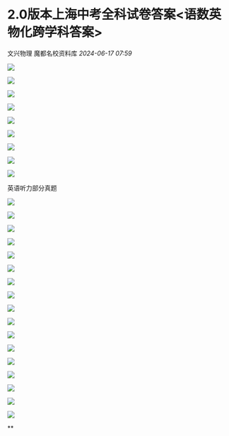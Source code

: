 # 2.0版本上海中考全科试卷答案<语数英物化跨学科答案>
文兴物理 魔都名校资料库 _2024-06-17 07:59_

![](https://mmbiz.qpic.cn/sz_mmbiz_jpg/135pb2icwFuZBGkTjdgQ7eDmMfCiboicKLwgkWd3L7Fr9oib6VsvOwmtBA2iaqicddE2LiaibeVhJPU7icv4Ahw9zj53UuA/640?wx_fmt=jpeg&from=appmsg&wxfrom=13)

![](https://mmbiz.qpic.cn/sz_mmbiz_jpg/135pb2icwFuZBGkTjdgQ7eDmMfCiboicKLwgQPoOAJgOuXCIjHo57tEic4X76aKoIWq5cklj2gMviaWL9rdkHiaMxfZQ/640?wx_fmt=other&from=appmsg&tp=webp&wxfrom=5&wx_lazy=1&wx_co=1)

![](https://mmbiz.qpic.cn/sz_mmbiz_jpg/135pb2icwFuZBGkTjdgQ7eDmMfCiboicKLwl4PYKeB1c3szic9YbpPqjOrkHQVos5AZQxKI4UnKqbHwDicuJPoUImKQ/640?wx_fmt=other&from=appmsg&tp=webp&wxfrom=5&wx_lazy=1&wx_co=1)

![](https://mmbiz.qpic.cn/sz_mmbiz_jpg/135pb2icwFuZBGkTjdgQ7eDmMfCiboicKLw9iaibS6h85QzDVBu90icWsvU72Y4cZ6x3Y7SPHHFfmK8MD8Yz5Aruf8sw/640?wx_fmt=other&from=appmsg&tp=webp&wxfrom=5&wx_lazy=1&wx_co=1)

![](https://mmbiz.qpic.cn/sz_mmbiz_jpg/135pb2icwFuZBGkTjdgQ7eDmMfCiboicKLwreIHiacp4IdlMGWQYlIMFLMZhNzENoibe0E7P0bylbngUCHUo9UVyvBA/640?wx_fmt=other&tp=webp&wxfrom=5&wx_lazy=1&wx_co=1)

![](https://mmbiz.qpic.cn/sz_mmbiz_png/mFcLlxQfhGvdhvj1ADUcBEAEkuUNZVP1OZKbsNqJRGsFgbbEgOf58yIg3m138t0EPvweib5YMJaIrlEoNjKSK3w/640?&wx_fmt=png)

![](https://mmbiz.qpic.cn/sz_mmbiz_png/mFcLlxQfhGvdhvj1ADUcBEAEkuUNZVP1Ve6cibEfBVY7HFrptlrM8V2ZURvPP2MH4Uudf9QWEK5hkjxs3Nm46Mg/640?&wx_fmt=png)

![](https://mmbiz.qpic.cn/sz_mmbiz_png/mFcLlxQfhGvdhvj1ADUcBEAEkuUNZVP1brR56CmCo8oLW0qiaVqcY9MKpsvkvy9KrpLURlzY4S1uYicicEia00DTfw/640?&wx_fmt=png)

![](https://mmbiz.qpic.cn/sz_mmbiz_png/mFcLlxQfhGvdhvj1ADUcBEAEkuUNZVP1Wo0coe4O3icuBIrt6ILhX7OGHdFMlhJqRiaBSJWKBrwsJ6iaca9Jh0MHg/640?&wx_fmt=png)

英语听力部分真题  

![](https://mmbiz.qpic.cn/mmbiz_png/ffHgIH6hf1jDPSFBia6U1icZm15ZQsykEQ87dvqibyzJlxZDYZrv5QWIJiamE7SFHKp4lboEWJeWjRLgmmSxLzzkQQ/640?&wx_fmt=png)

![](https://mmbiz.qpic.cn/mmbiz_png/ffHgIH6hf1huJ93RGjK6U4P3HPTos8guuQ5bltjvRvOFgzR7NTLgj9w1fgvyicsSw8bS0YPBU12Mmhu0icgP07kA/640?wx_fmt=png&from=appmsg)

![](https://mmbiz.qpic.cn/mmbiz_png/ffHgIH6hf1huJ93RGjK6U4P3HPTos8gugxX5LHr8QjictjEfU8VicAfasfTrS6Pdibm2gRyFeeVxpSgJtunNicSXlg/640?wx_fmt=png&from=appmsg)

![](https://mmbiz.qpic.cn/mmbiz_png/ffHgIH6hf1huJ93RGjK6U4P3HPTos8guKs7UIoCicibqOq6StuAodPC7sI8U6G9VeCDml0NDBjkLhauuhMVp6daw/640?wx_fmt=png&from=appmsg)

![](https://mmbiz.qpic.cn/mmbiz_png/ffHgIH6hf1huJ93RGjK6U4P3HPTos8guUa2JacUMetrhX6sN0XW2ze41yjEbPTzibKm8Kehy3VgkylBs208SJFA/640?wx_fmt=png&from=appmsg)

![](https://mmbiz.qpic.cn/mmbiz_png/ffHgIH6hf1huJ93RGjK6U4P3HPTos8guYvA79iakcub1noKATG8ib0pvlwbkzMRw29zicorU2CEr5LJ1JLBh8IibhQ/640?wx_fmt=png&from=appmsg)

![](https://mmbiz.qpic.cn/sz_mmbiz_jpg/mFcLlxQfhGvdhvj1ADUcBEAEkuUNZVP1zaS9njZBmJwW3YbO1ASlbCTOknpfEvHLmYXzsTX8Tic1r7PXq23hJbw/640?wx_fmt=other&from=appmsg&tp=webp&wxfrom=5&wx_lazy=1&wx_co=1)

![](https://mmbiz.qpic.cn/sz_mmbiz_jpg/mFcLlxQfhGvdhvj1ADUcBEAEkuUNZVP1QjWS2raQIowuyqtsRToic7l6QH6KSAbUes8FbcSPIDXvg6KcVZa88bw/640?wx_fmt=other&from=appmsg&tp=webp&wxfrom=5&wx_lazy=1&wx_co=1)

![](https://mmbiz.qpic.cn/sz_mmbiz_png/mFcLlxQfhGvdhvj1ADUcBEAEkuUNZVP1brOhHVf2z0PUP1LlzRE7X4OS7XFKvMCEvLLBtvUmLwH4uiafQbwVAIw/640?wx_fmt=other&from=appmsg&tp=webp&wxfrom=5&wx_lazy=1&wx_co=1)

![](https://mmbiz.qpic.cn/sz_mmbiz_png/mFcLlxQfhGvdhvj1ADUcBEAEkuUNZVP14vKCUEc1MhHRm2XlbEDibUbwYNmibbS731cRibZhMX6diaTmFDicNwSAicBQ/640?wx_fmt=other&from=appmsg&tp=webp&wxfrom=5&wx_lazy=1&wx_co=1)

![](https://mmbiz.qpic.cn/sz_mmbiz_png/mFcLlxQfhGvdhvj1ADUcBEAEkuUNZVP1RaMTMmBblbdIqgOVqibCFPaKt8yWuWxMOeOGTWIn72RrkBRdeL9UdTg/640?wx_fmt=other&from=appmsg&tp=webp&wxfrom=5&wx_lazy=1&wx_co=1)

![](https://mmbiz.qpic.cn/sz_mmbiz_png/mFcLlxQfhGvdhvj1ADUcBEAEkuUNZVP1XHe5hibO4XWRpgD6qJpzlwTbdcicnFpiawI8aoH2WJfzMou8M3FpxjEUQ/640?wx_fmt=other&from=appmsg&tp=webp&wxfrom=5&wx_lazy=1&wx_co=1)

![](https://mmbiz.qpic.cn/sz_mmbiz_png/mFcLlxQfhGvdhvj1ADUcBEAEkuUNZVP1sj8eAFGfoXEXy6YeGibcRoYfM9MaShvpOicq74qt8yenEE52hKkXZEew/640?wx_fmt=other&from=appmsg&tp=webp&wxfrom=5&wx_lazy=1&wx_co=1)

![](https://mmbiz.qpic.cn/sz_mmbiz_png/mFcLlxQfhGvdhvj1ADUcBEAEkuUNZVP1xDibRghoj7DkDpiadmnUlg2T9OtMX5ia7nDMiaC7EB90mibZJwYVSaqyYiaA/640?wx_fmt=other&from=appmsg&tp=webp&wxfrom=5&wx_lazy=1&wx_co=1)

![](https://mmbiz.qpic.cn/sz_mmbiz_png/mFcLlxQfhGvdhvj1ADUcBEAEkuUNZVP1XXgUo9TaiaRduGbAmjN9NbaujsgbRgiauxMx2AoXXv0Lo2FojdPsH1KA/640?wx_fmt=other&from=appmsg&tp=webp&wxfrom=5&wx_lazy=1&wx_co=1)

![](https://mmbiz.qpic.cn/sz_mmbiz_png/mFcLlxQfhGvdhvj1ADUcBEAEkuUNZVP18z5wc0QdCwAKSibcEKYg6HL4CwbyqwUGUibMGpIdoS7gbkC7SWLEzibew/640?wx_fmt=other&from=appmsg&tp=webp&wxfrom=5&wx_lazy=1&wx_co=1)

![](https://mmbiz.qpic.cn/sz_mmbiz_png/mFcLlxQfhGvdhvj1ADUcBEAEkuUNZVP1YXnMhXCHUxyF7WibljD5Aoszic1HI4sLp9HViaI96wNichwJlSDDALcmgQ/640?wx_fmt=other&from=appmsg&tp=webp&wxfrom=5&wx_lazy=1&wx_co=1)



**